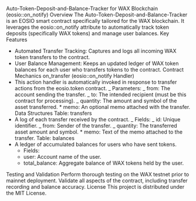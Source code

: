 Auto-Token-Deposit-and-Balance-Tracker for WAX Blockchain (eosio::on_notify)
Overview
The Auto-Token-Deposit-and-Balance-Tracker is an EOSIO smart contract specifically tailored for the WAX blockchain. It leverages the eosio::on_notify attribute to automatically track token deposits (specifically WAX tokens) and manage user balances.
Key Features

- Automated Transfer Tracking: Captures and logs all incoming WAX token transfers to the contract.
- User Balance Management: Keeps an updated ledger of WAX token balances for each user who transfers tokens to the contract.
  Contract Mechanics
  on_transfer (eosio::on_notify Handler)
- This action handler is automatically invoked in response to transfer actions from the eosio.token contract.
  _ Parameters:
  _ from: The account sending the transfer.
  _ to: The intended recipient (must be this contract for processing).
  _ quantity: The amount and symbol of the asset transferred. \* memo: An optional memo attached with the transfer.
  Data Structures
  Table: transfers
- A log of each transfer received by the contract.
  _ Fields:
  _ id: Unique identifier.
  _ from: Sender of the transfer.
  _ quantity: The transferred asset amount and symbol. \* memo: Text of the memo attached to the transfer.
  Table: balances
- A ledger of accumulated balances for users who have sent tokens.
  - Fields:
  - user: Account name of the user.
  - total_balance: Aggregate balance of WAX tokens held by the user.

Testing and Validation
Perform thorough testing on the WAX testnet prior to mainnet deployment. Validate all aspects of the contract, including transfer recording and balance accuracy.
License
This project is distributed under the MIT License.
